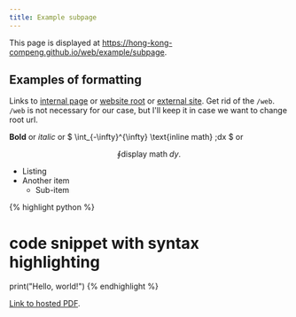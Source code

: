 ```yaml
---
title: Example subpage
---
```


This page is displayed at <https://hong-kong-compeng.github.io/web/example/subpage>.

## Examples of formatting

Links to [internal page](/example-website/example/) or [website
root](/web/) or [external site](https://github.com/). Get
rid of the `/web`. `/web` is not necessary for our case, but I'll keep it in case we want to change root url.

**Bold** or *italic* or $ \int_{-\infty}^{\infty} \text{inline math}
\;dx $ or

$$ \oint \text{display math} \;dy. $$

* Listing
* Another item
    * Sub-item

{% highlight python %}
# code snippet with syntax highlighting
print("Hello, world!")
{% endhighlight %}

[Link to hosted PDF](/web/assets/turksort.pdf).
